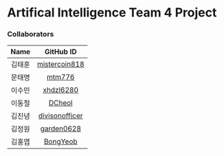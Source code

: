 # Artifical Intelligence Team 4 Project

### Collaborators

|  Name  |                     GitHub ID                     |
| :----: | :-----------------------------------------------: |
| 김태훈 | [mistercoin818](https://github.com/mistercoin818) |
| 문태명 | [mtm776](https://github.com/mtm776)        |
| 이수민 | [xhdzl6280](https://github.com/xhdzl6280)     |
| 이동철 | [DCheol](https://github.com/DCheol)        |
| 김진녕 | [divisonofficer](https://github.com/divisonofficer) |
| 김정원 | [garden0628](https://github.com/garden0628) |
| 김홍엽 | [BongYeob](https://github.com/BongYeob) |
